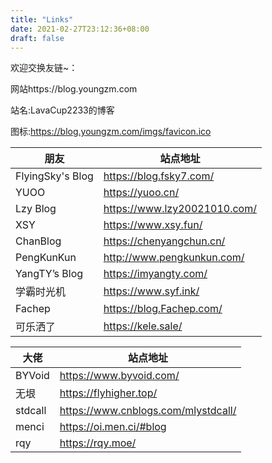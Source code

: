 ```yaml
---
title: "Links"
date: 2021-02-27T23:12:36+08:00
draft: false
---
```


欢迎交换友链~：

网站https://blog.youngzm.com

站名:LavaCup2233的博客

图标:https://blog.youngzm.com/imgs/favicon.ico

|  朋友   | 站点地址  |
|  ----  | ----  |
| FlyingSky's Blog  | https://blog.fsky7.com/ |
|YUOO|https://yuoo.cn/ |
|Lzy Blog| https://www.lzy20021010.com/ |
| XSY| https://www.xsy.fun/ |
|ChanBlog| https://chenyangchun.cn/ |
|PengKunKun   | http://www.pengkunkun.com/|
|	YangTY’s Blog  | https://imyangty.com/|
| 学霸时光机  | https://www.syf.ink/|
|Fachep|https://blog.Fachep.com/|
|可乐洒了|https://kele.sale/|


|大佬|站点地址|
|----|----|
| BYVoid  | https://www.byvoid.com/|
| 无垠  | https://flyhigher.top/ |
| stdcall  | https://www.cnblogs.com/mlystdcall/ |
|menci|https://oi.men.ci/#blog|
|rqy|https://rqy.moe/|